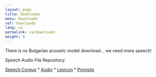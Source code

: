 ```yaml
---
layout: page
title: Downloads
menu: Downloads
ref: downloads
lang: ca
permalink: ca/downloads
weight: 9
---
```

There is no Bulgarian acoustic model download... we need more speech!

Speech Audio File Repository:

[Speech Corpus](http://www.repository.voxforge1.org/downloads/bg/Trunk/)
    *   [Audio](http://www.repository.voxforge1.org/downloads/bg/Trunk/Audio/)
    *   [Lexicon](http://www.repository.voxforge1.org/downloads/bg/Trunk/Lexicon)
    *   [Prompts](http://www.repository.voxforge1.org/downloads/bg/Trunk/Prompts/)
